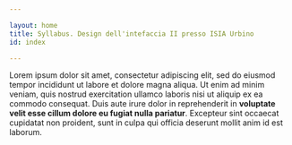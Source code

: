 ```yaml
---

layout: home
title: Syllabus. Design dell'intefaccia II presso ISIA Urbino
id: index

---
```


Lorem ipsum dolor sit amet, consectetur adipiscing elit, sed do eiusmod tempor incididunt ut labore et dolore magna aliqua. Ut enim ad minim veniam, quis nostrud exercitation ullamco laboris nisi ut aliquip ex ea commodo consequat. Duis aute irure dolor in reprehenderit in **voluptate velit esse cillum dolore eu fugiat nulla pariatur**. Excepteur sint occaecat cupidatat non proident, sunt in culpa qui officia deserunt mollit anim id est laborum.